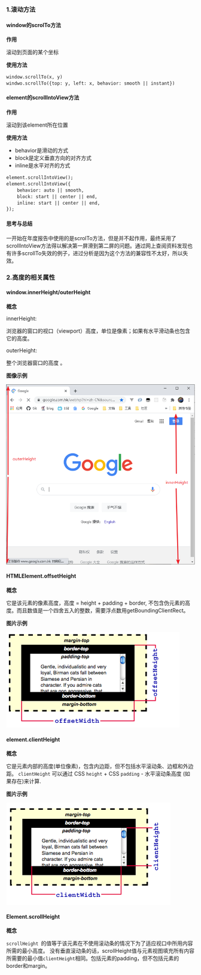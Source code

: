 ### 1.滚动方法

#### window的scrolTo方法

**作用**

滚动到页面的某个坐标

**使用方法**

```html
window.scrollTo(x, y)
windwo.scrollTo({top: y, left: x, behavior: smooth || instant})
```

#### element的scrollIntoView方法

**作用**

滚动到该element所在位置

**使用方法**

- behavior是滑动的方式
- block是定义垂直方向的对齐方式
- inline是水平对齐的方式

```html
element.scrollIntoView();
element.scrollIntoView({
	behavior: auto || smooth,
	block: start || center || end, 
	inline: start || center || end, 
});
```

#### 思考与总结

一开始在年度报告中使用的是scrolTo方法，但是并不起作用，最终采用了scrollIntoView方法得以解决第一屏滑到第二屏的问题。通过网上查阅资料发现也有许多scrollTo失效的例子，进过分析是因为这个方法的兼容性不太好，所以失效。

### 2.高度的相关属性

#### window.innerHeight/outerHeight

**概念**

innerHeight:

浏览器的窗口的视口（viewport）高度，单位是像素；如果有水平滑动条也包含它的高度。

outerHeight:

 整个浏览器窗口的高度 。

**图像示例**

![innerHeight](./images/innerHeight.png)



#### HTMLElement.offsetHeight

**概念**

它是该元素的像素高度，高度 = height + padding + border, 不包含伪元素的高度。而且数值是一个四舍五入的整数，需要浮点数用getBoundingClientRect。

**图片示例**

![offsetHeight](./images/offsetHeight.png)

#### element.clientHeight

**概念**

它是元素内部的高度(单位像素)，包含内边距，但不包括水平滚动条、边框和外边距。  `clientHeight` 可以通过 CSS `height` + CSS `padding` - 水平滚动条高度 (如果存在)来计算. 

**图片示例**

![clientHeight](./images/clientHeight.png)

#### Element.scrollHeight

**概念**

 `scrollHeight `的值等于该元素在不使用滚动条的情况下为了适应视口中所用内容所需的最小高度。 没有垂直滚动条的话，scrollHeight值与元素视图填充所有内容所需要的最小值`clientHeight`相同。包括元素的padding，但不包括元素的border和margin。

